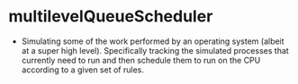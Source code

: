# multilevelQueueScheduler

- Simulating some of the work performed by an operating system (albeit at a super high level). Specifically tracking the simulated processes that currently need to run and then schedule them to run on the CPU according to a given set of rules.
